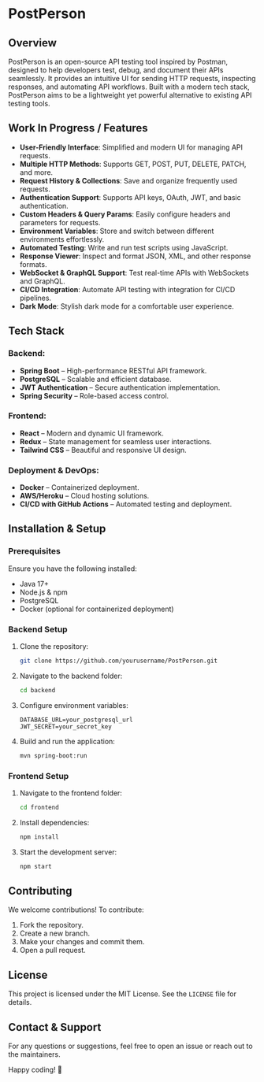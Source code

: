 # PostPerson

## Overview
PostPerson is an open-source API testing tool inspired by Postman, designed to help developers test, debug, and document their APIs seamlessly. It provides an intuitive UI for sending HTTP requests, inspecting responses, and automating API workflows. Built with a modern tech stack, PostPerson aims to be a lightweight yet powerful alternative to existing API testing tools.

## Work In Progress / Features
- **User-Friendly Interface**: Simplified and modern UI for managing API requests.
- **Multiple HTTP Methods**: Supports GET, POST, PUT, DELETE, PATCH, and more.
- **Request History & Collections**: Save and organize frequently used requests.
- **Authentication Support**: Supports API keys, OAuth, JWT, and basic authentication.
- **Custom Headers & Query Params**: Easily configure headers and parameters for requests.
- **Environment Variables**: Store and switch between different environments effortlessly.
- **Automated Testing**: Write and run test scripts using JavaScript.
- **Response Viewer**: Inspect and format JSON, XML, and other response formats.
- **WebSocket & GraphQL Support**: Test real-time APIs with WebSockets and GraphQL.
- **CI/CD Integration**: Automate API testing with integration for CI/CD pipelines.
- **Dark Mode**: Stylish dark mode for a comfortable user experience.

## Tech Stack
### Backend:
- **Spring Boot** – High-performance RESTful API framework.
- **PostgreSQL** – Scalable and efficient database.
- **JWT Authentication** – Secure authentication implementation.
- **Spring Security** – Role-based access control.

### Frontend:
- **React** – Modern and dynamic UI framework.
- **Redux** – State management for seamless user interactions.
- **Tailwind CSS** – Beautiful and responsive UI design.

### Deployment & DevOps:
- **Docker** – Containerized deployment.
- **AWS/Heroku** – Cloud hosting solutions.
- **CI/CD with GitHub Actions** – Automated testing and deployment.

## Installation & Setup
### Prerequisites
Ensure you have the following installed:
- Java 17+
- Node.js & npm
- PostgreSQL
- Docker (optional for containerized deployment)

### Backend Setup
1. Clone the repository:
   ```bash
   git clone https://github.com/yourusername/PostPerson.git
   ```
2. Navigate to the backend folder:
   ```bash
   cd backend
   ```
3. Configure environment variables:
   ```
   DATABASE_URL=your_postgresql_url
   JWT_SECRET=your_secret_key
   ```
4. Build and run the application:
   ```bash
   mvn spring-boot:run
   ```

### Frontend Setup
1. Navigate to the frontend folder:
   ```bash
   cd frontend
   ```
2. Install dependencies:
   ```bash
   npm install
   ```
3. Start the development server:
   ```bash
   npm start
   ```

## Contributing
We welcome contributions! To contribute:
1. Fork the repository.
2. Create a new branch.
3. Make your changes and commit them.
4. Open a pull request.

## License
This project is licensed under the MIT License. See the `LICENSE` file for details.

## Contact & Support
For any questions or suggestions, feel free to open an issue or reach out to the maintainers.

Happy coding! 🚀

